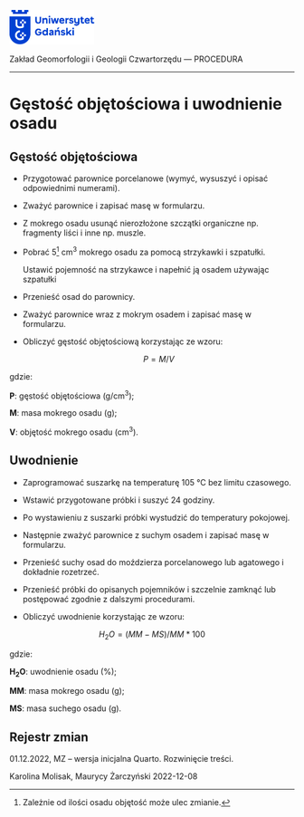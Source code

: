 
<div fig-alt="Logo: Uniwersytet Gdański" fig-align="left">

[<img src="images/log-ug_pl.png" width="150" />](https://geomorfologia.ug.edu.pl)

</div>

Zakład Geomorfologii i Geologii Czwartorzędu — PROCEDURA

------------------------------------------------------------------------

# Gęstość objętościowa i uwodnienie osadu

## Gęstość objętościowa

- Przygotować parownice porcelanowe (wymyć, wysuszyć i opisać
  odpowiednimi numerami).

- Zważyć parownice i zapisać masę w formularzu.

- Z mokrego osadu usunąć nierozłożone szczątki organiczne np. fragmenty
  liści i inne np. muszle.

- Pobrać 5[^1] cm<sup>3</sup> mokrego osadu za pomocą strzykawki i
  szpatułki.

  Ustawić pojemność na strzykawce i napełnić ją osadem używając
  szpatułki

- Przenieść osad do parownicy.

- Zważyć parownice wraz z mokrym osadem i zapisać masę w formularzu.

- Obliczyć gęstość objętościową korzystając ze wzoru:

  $$
  P = M / V
  $$

gdzie:

**P**: gęstość objętościowa (g/cm<sup>3</sup>);

**M**: masa mokrego osadu (g);

**V**: objętość mokrego osadu (cm<sup>3</sup>).

## Uwodnienie

- Zaprogramować suszarkę na temperaturę 105 °C bez limitu czasowego.

- Wstawić przygotowane próbki i suszyć 24 godziny.

- Po wystawieniu z suszarki próbki wystudzić do temperatury pokojowej.

- Następnie zważyć parownice z suchym osadem i zapisać masę w
  formularzu.

- Przenieść suchy osad do moździerza porcelanowego lub agatowego i
  dokładnie rozetrzeć.

- Przenieść próbki do opisanych pojemników i szczelnie zamknąć lub
  postępować zgodnie z dalszymi procedurami.

- Obliczyć uwodnienie korzystając ze wzoru:

$$H_2O = (MM - MS) / MM * 100$$

gdzie:

**H<sub>2</sub>O**: uwodnienie osadu (%);

**MM**: masa mokrego osadu (g);

**MS**: masa suchego osadu (g).

## Rejestr zmian

01.12.2022, MZ – wersja inicjalna Quarto. Rozwinięcie treści.

Karolina Molisak, Maurycy Żarczyński 2022-12-08

[^1]: Zależnie od ilości osadu objętość może ulec zmianie.
